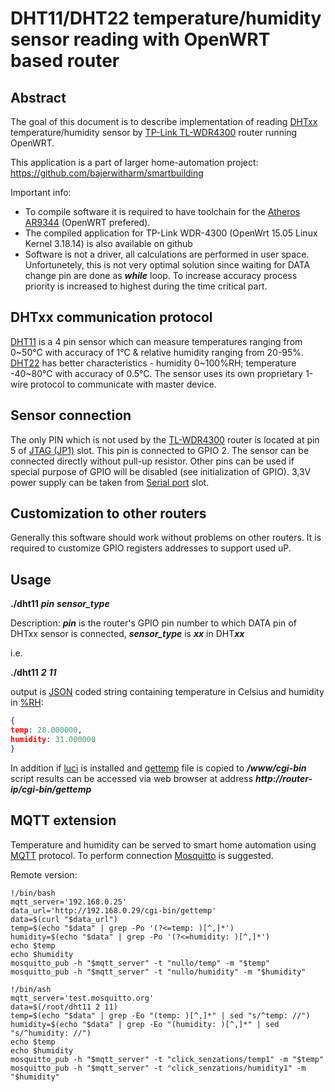 # DHT11/DHT22 temperature/humidity sensor reading with OpenWRT based router
## Abstract
The goal of this document is to describe implementation of reading [DHTxx](http://www.micropik.com/PDF/dht11.pdf) temperature/humidity sensor by [TP-Link TL-WDR4300](http://wiki.openwrt.org/toh/tp-link/tl-wdr4300) router running OpenWRT. 

This application is a part of larger home-automation project: https://github.com/bajerwitharm/smartbuilding

Important info:

* To compile software it is required to have toolchain for the [Atheros AR9344](http://cykey.ca/~cykey/airport/AR9344.pdf) (OpenWRT prefered). 
* The compiled application for TP-Link WDR-4300 (OpenWrt 15.05 Linux Kernel 3.18.14) is also available on github
* Software is not a driver, all calculations are performed in user space. Unfortunetely, this is not very optimal solution since waiting for DATA change pin are done as ***while*** loop. To increase accuracy process priority is increased to highest during the time critical part.

## DHTxx communication protocol
[DHT11](http://www.micropik.com/PDF/dht11.pdf) is a 4 pin sensor which can measure temperatures ranging from 0~50°C with accuracy of 1°C & relative humidity ranging from 20-95%. [DHT22](https://www.sparkfun.com/datasheets/Sensors/Temperature/DHT22.pdf) has better characteristics - humidity 0~100%RH; temperature -40~80°C with accuracy of 0.5°C. The sensor uses its own proprietary 1-wire protocol to communicate with master device. 

## Sensor connection
The only PIN which is not used by the [TL-WDR4300](http://wiki.openwrt.org/toh/tp-link/tl-wdr4300) router is located at pin 5 of [JTAG (JP1)](http://wiki.openwrt.org/toh/tp-link/tl-wdr4300#gpio) slot. This pin is connected to GPIO 2. The sensor can be connected directly without pull-up resistor. Other pins can be used if special purpose of GPIO will be disabled (see initialization of GPIO). 3,3V power supply can be taken from [Serial port](http://wiki.openwrt.org/toh/tp-link/tl-wdr4300#serial_console) slot. 

## Customization to other routers
Generally this software should work without problems on other routers. It is required to customize GPIO registers addresses to support used uP.

## Usage
**./dht11** ***pin*** ***sensor_type***

Description: ***pin*** is the router's GPIO pin number to which DATA pin of DHTxx sensor is connected, ***sensor_type*** is ***xx*** in DHT***xx***

i.e.

**./dht11** ***2*** ***11***

output is [JSON](http://json.org/) coded string containing temperature in Celsius and humidity in [%RH](https://en.wikipedia.org/wiki/Relative_humidity):

```json
{
temp: 28.000000,
humidity: 31.000000
}
```

In addition if [luci](http://wiki.openwrt.org/doc/howto/luci.essentials) is installed and [gettemp](https://github.com/bajerwitharm/smartbuilding/blob/master/DHTxx/gettemp) file is copied to ***/www/cgi-bin*** script results can be accessed via web browser at address ***http://router-ip/cgi-bin/gettemp***

## MQTT extension

Temperature and humidity can be served to smart home automation using [MQTT](mqtt.org) protocol. To perform connection [Mosquitto](http://mosquitto.org/) is suggested.

Remote version:

```Shell
!/bin/bash
mqtt_server='192.168.0.25'
data_url='http://192.168.0.29/cgi-bin/gettemp'
data=$(curl "$data_url")
temp=$(echo "$data" | grep -Po '(?<=temp: )[^,]*')
humidity=$(echo "$data" | grep -Po '(?<=humidity: )[^,]*')
echo $temp
echo $humidity
mosquitto_pub -h "$mqtt_server" -t "nullo/temp" -m "$temp"
mosquitto_pub -h "$mqtt_server" -t "nullo/humidity" -m "$humidity"
```

```Shell
!/bin/ash
mqtt_server='test.mosquitto.org'
data=$(/root/dht11 2 11)
temp=$(echo "$data" | grep -Eo "(temp: )[^,]*" | sed "s/^temp: //")
humidity=$(echo "$data" | grep -Eo "(humidity: )[^,]*" | sed "s/^humidity: //")
echo $temp
echo $humidity
mosquitto_pub -h "$mqtt_server" -t "click_senzations/temp1" -m "$temp"
mosquitto_pub -h "$mqtt_server" -t "click_senzations/humidity1" -m "$humidity"
```
